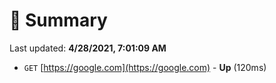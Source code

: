 # 📖 Summary
Last updated: **4/28/2021, 7:01:09 AM**

- `GET` [https://google.com](https://google.com) - **Up** (120ms)
